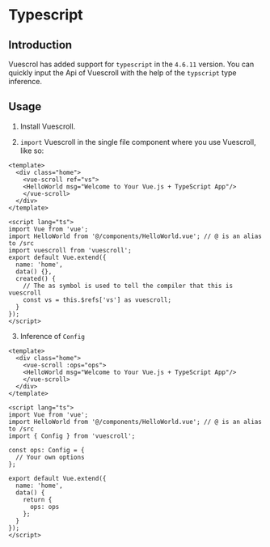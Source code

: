 # Typescript

## Introduction

Vuescrol has added support for `typescript` in the `4.6.11` version. You can quickly input the Api of Vuescroll with the help of the `typscript` type inference.

## Usage

1.  Install Vuescroll.

2.  `import` Vuescroll in the single file component where you use Vuescroll, like so:

```vue
<template>
  <div class="home">
    <vue-scroll ref="vs">
    <HelloWorld msg="Welcome to Your Vue.js + TypeScript App"/>
    </vue-scroll>
  </div>
</template>

<script lang="ts">
import Vue from 'vue';
import HelloWorld from '@/components/HelloWorld.vue'; // @ is an alias to /src
import vuescroll from 'vuescroll';
export default Vue.extend({
  name: 'home',
  data() {},
  created() {
    // The as symbol is used to tell the compiler that this is vuescroll
    const vs = this.$refs['vs'] as vuescroll;
  }
});
</script>
```

3.  Inference of `Config`

```vue
<template>
  <div class="home">
    <vue-scroll :ops="ops">
    <HelloWorld msg="Welcome to Your Vue.js + TypeScript App"/>
    </vue-scroll>
  </div>
</template>

<script lang="ts">
import Vue from 'vue';
import HelloWorld from '@/components/HelloWorld.vue'; // @ is an alias to /src
import { Config } from 'vuescroll';

const ops: Config = {
  // Your own options
};

export default Vue.extend({
  name: 'home',
  data() {
    return {
      ops: ops
    };
  }
});
</script>
```
